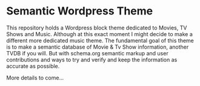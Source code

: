 # Semantic Wordpress Theme

This repository holds a Wordpress block theme dedicated to Movies, TV Shows and Music. Although at this exact moment I might decide to make a different more dedicated music theme. The fundamental goal of this theme is to make a semantic database of Movie & Tv Show information, another TVDB if you will. But with schema.org semantic markup and user contributions and ways to try and verify and keep the information as accurate as possible.

More details to come...
